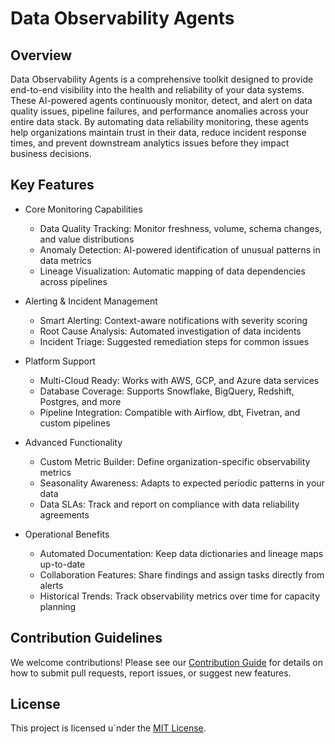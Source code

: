 # Data Observability Agents

## Overview
Data Observability Agents is a comprehensive toolkit designed to provide end-to-end visibility into the health and reliability of your data systems. These AI-powered agents continuously monitor, detect, and alert on data quality issues, pipeline failures, and performance anomalies across your entire data stack.
By automating data reliability monitoring, these agents help organizations maintain trust in their data, reduce incident response times, and prevent downstream analytics issues before they impact business decisions.

## Key Features
* Core Monitoring Capabilities
  * Data Quality Tracking: Monitor freshness, volume, schema changes, and value distributions
  * Anomaly Detection: AI-powered identification of unusual patterns in data metrics
  * Lineage Visualization: Automatic mapping of data dependencies across pipelines

* Alerting & Incident Management
  * Smart Alerting: Context-aware notifications with severity scoring
  * Root Cause Analysis: Automated investigation of data incidents
  * Incident Triage: Suggested remediation steps for common issues

* Platform Support
  * Multi-Cloud Ready: Works with AWS, GCP, and Azure data services
  * Database Coverage: Supports Snowflake, BigQuery, Redshift, Postgres, and more
  * Pipeline Integration: Compatible with Airflow, dbt, Fivetran, and custom pipelines

* Advanced Functionality
  * Custom Metric Builder: Define organization-specific observability metrics
  * Seasonality Awareness: Adapts to expected periodic patterns in your data
  * Data SLAs: Track and report on compliance with data reliability agreements

* Operational Benefits
  * Automated Documentation: Keep data dictionaries and lineage maps up-to-date
  * Collaboration Features: Share findings and assign tasks directly from alerts
  * Historical Trends: Track observability metrics over time for capacity planning

## Contribution Guidelines
We welcome contributions! Please see our [Contribution Guide](https://contributing.md/) for details on how to submit pull requests, report issues, or suggest new features.

## License
This project is licensed u`nder the [MIT License](https://en.wikipedia.org/wiki/MIT_License).